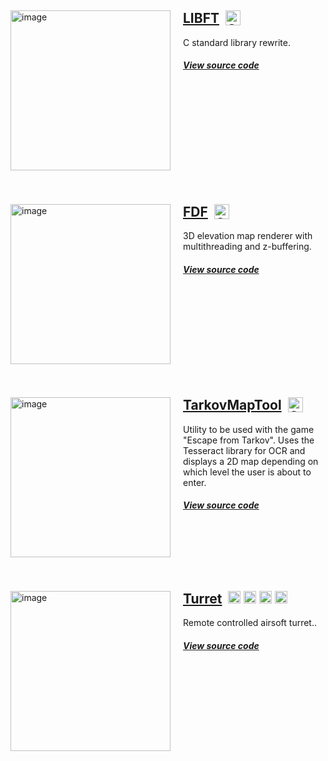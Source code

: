 <!---# Programming portfolio -->

<!--- Rewrite this sentence --> 



<div markdown="1" style="width:500px;height:280px;">
<img width="256" src="https://user-images.githubusercontent.com/45420297/182574902-c7c08034-f896-4d81-b11a-47135c7229fb.png" alt="image" style="float: left; margin-right: 20px">

## [LIBFT](https://github.com/oskarikinnunen/libft/tree/master)&nbsp;&nbsp;<img width="24" alt="C" align="top" src="https://user-images.githubusercontent.com/45420297/182207766-f5c35203-078d-4aac-8a3a-d30e726694b2.png">

C standard library rewrite.
##### [View source code](https://github.com/oskarikinnunen/libft/tree/master)

</div>

<div markdown="1" style="width:500px;height:280px;">
<img width="256" src="https://user-images.githubusercontent.com/45420297/182204285-2939b41c-0981-4f6c-a111-b6c16aca1e5c.png" alt="image" style="float: left; margin-right: 20px">

## [FDF](https://github.com/oskarikinnunen/PresentableFDF)&nbsp;&nbsp;<img width="24" alt="C" align="top" float="right" src="https://user-images.githubusercontent.com/45420297/182207766-f5c35203-078d-4aac-8a3a-d30e726694b2.png">

3D elevation map renderer with multithreading and z-buffering.
##### [View source code](https://github.com/oskarikinnunen/PresentableFDF)
</div>

<div markdown="1" style="width:500px;height:280px;">
<img width="256" src="https://user-images.githubusercontent.com/45420297/182570002-e34dfc1b-821f-4262-8ebe-7d4537a69be8.png" alt="image" style="float: left; margin-right: 20px">

## [TarkovMapTool](https://github.com/oskarikinnunen/TarkovMapTool)&nbsp;&nbsp;<img width="24" alt="Csharp" align="top" src="https://user-images.githubusercontent.com/45420297/182208301-cccdedaa-ff4c-4ef7-bef2-a5fb3110ccac.png">

Utility to be used with the game "Escape from Tarkov". Uses the Tesseract library for OCR and displays a 2D map depending on which level the user is about to enter.
##### [View source code](https://github.com/oskarikinnunen/TarkovMapTool)
</div>

<div markdown="1" style="width:500px;height:280px;">
<img width="256" src="https://user-images.githubusercontent.com/45420297/182583692-f90e39f8-b529-40d5-8b67-f84f265f446c.png" alt="image" style="float: left; margin-right: 20px">


## [Turret](https://github.com/oskarikinnunen/airsoftturret)&nbsp;&nbsp;<img width="20" alt="Csharp" align="top" src="https://user-images.githubusercontent.com/45420297/182208301-cccdedaa-ff4c-4ef7-bef2-a5fb3110ccac.png"> <img width="20" alt="C" align="top" float="right" src="https://user-images.githubusercontent.com/45420297/182207766-f5c35203-078d-4aac-8a3a-d30e726694b2.png"> <img height="20" alt="Arduino" align="top" float="right" src="https://user-images.githubusercontent.com/45420297/182575575-deda2f12-79b3-4065-b43d-8725a7ac078c.png">  <img height="20" alt="Unity" align="top" float="right" src="https://store-speedtree-com.exactdn.com/site-assets/uploads/Unity-Logo-White.png?strip=all&lossy=1&quality=73&resize=1200%2C720&ssl=1"> 



Remote controlled airsoft turret..
##### [View source code](https://github.com/oskarikinnunen/airsoftturret)
</div>
